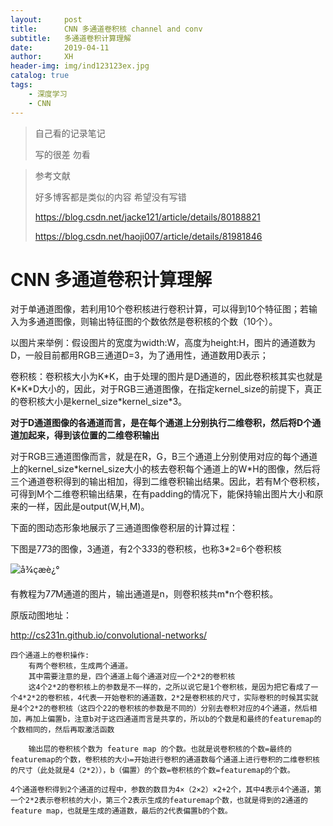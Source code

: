 ```yaml
---
layout:     post
title:      CNN 多通道卷积核 channel and conv
subtitle:   多通道卷积计算理解
date:       2019-04-11
author:     XH
header-img: img/ind123123ex.jpg
catalog: true
tags:
    - 深度学习
    - CNN
---
```



>自己看的记录笔记
>
>写的很差 勿看


>参考文献
>
>好多博客都是类似的内容 希望没有写错
>
><https://blog.csdn.net/jacke121/article/details/80188821> 
>
><https://blog.csdn.net/haoji007/article/details/81981846> 

# CNN 多通道卷积计算理解

对于单通道图像，若利用10个卷积核进行卷积计算，可以得到10个特征图；若输入为多通道图像，则输出特征图的个数依然是卷积核的个数（10个）。 



以图片来举例：假设图片的宽度为width:W，高度为height:H，图片的通道数为D，一般目前都用RGB三通道D=3，为了通用性，通道数用D表示； 

卷积核：卷积核大小为K\*K，由于处理的图片是D通道的，因此卷积核其实也就是K\*K\*D大小的，因此，对于RGB三通道图像，在指定kernel_size的前提下，真正的卷积核大小是kernel_size*kernel_size\*3。 

**对于D通道图像的各通道而言，是在每个通道上分别执行二维卷积，然后将D个通道加起来，得到该位置的二维卷积输出**

对于RGB三通道图像而言，就是在R，G，B三个通道上分别使用对应的每个通道上的kernel_size\*kernel_size大小的核去卷积每个通道上的W*H的图像，然后将三个通道卷积得到的输出相加，得到二维卷积输出结果。因此，若有M个卷积核，可得到M个二维卷积输出结果，在有padding的情况下，能保持输出图片大小和原来的一样，因此是output(W,H,M)。



下面的图动态形象地展示了三通道图像卷积层的计算过程：

下图是7*7*3的图像，3通道，有2个3*3*3的卷积核，也称3*2=6个卷积核

![å¾çæè¿°](https://segmentfault.com/img/bVW1tf?w=860&h=690) 

有教程为7*7*M通道的图片，输出通道是n，则卷积核共m*n个卷积核。

原版动图地址：

http://cs231n.github.io/convolutional-networks/



```
四个通道上的卷积操作:
	有两个卷积核，生成两个通道。
	其中需要注意的是，四个通道上每个通道对应一个2*2的卷积核
	这4个2*2的卷积核上的参数是不一样的，之所以说它是1个卷积核，是因为把它看成了一个4*2*2的卷积核，4代表一开始卷积的通道数，2*2是卷积核的尺寸，实际卷积的时候其实就是4个2*2的卷积核（这四个22的卷积核的参数是不同的）分别去卷积对应的4个通道，然后相加，再加上偏置b，注意b对于这四通道而言是共享的，所以b的个数是和最终的featuremap的个数相同的，然后再取激活函数
    
	输出层的卷积核个数为 feature map 的个数。也就是说卷积核的个数=最终的featuremap的个数，卷积核的大小=开始进行卷积的通道数每个通道上进行卷积的二维卷积核的尺寸（此处就是4（2*2）），b（偏置）的个数=卷积核的个数=featuremap的个数。

4个通道卷积得到2个通道的过程中，参数的数目为4×（2×2）×2+2个，其中4表示4个通道，第一个2*2表示卷积核的大小，第三个2表示生成的featuremap个数，也就是得到的2通道的feature map，也就是生成的通道数，最后的2代表偏置b的个数。

```

